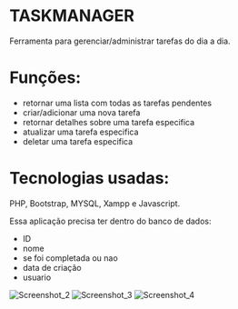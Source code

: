 # TASKMANAGER
Ferramenta para gerenciar/administrar tarefas do dia a dia.

# Funções:

- retornar uma lista com todas as tarefas pendentes
- criar/adicionar uma nova tarefa
- retornar detalhes sobre uma tarefa especifica
- atualizar uma tarefa especifica
- deletar uma tarefa especifica

# Tecnologias usadas: 

PHP, Bootstrap, MYSQL, Xampp e Javascript.

Essa aplicação precisa ter dentro do banco de dados:

- ID
- nome
- se foi completada ou nao
- data de criação
- usuario

![Screenshot_2](https://github.com/hbtlucas/taskmanager/assets/140832473/73313e17-4cb9-45ca-bbd5-e8df875e517f)
![Screenshot_3](https://github.com/hbtlucas/taskmanager/assets/140832473/188d200d-ab68-464b-90f8-bcc23dcda1a7)
![Screenshot_4](https://github.com/hbtlucas/taskmanager/assets/140832473/585b39e9-46b0-4294-9690-db4d2b0ffd9e)
